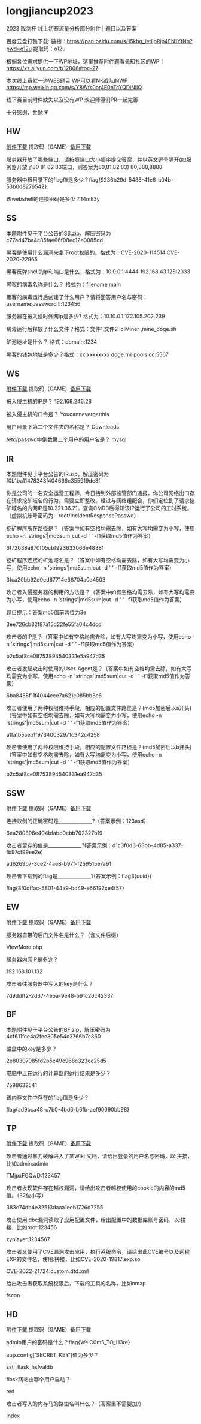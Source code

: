# longjiancup2023
2023 陇剑杯 线上初赛流量分析部分附件 | 题目以及答案

百度云盘打包下载:
链接：https://pan.baidu.com/s/15khq_ietiipRjb4EN1YfNg?pwd=o12u 
提取码：o12u

根据各位需求提供一下WP地址，这里推荐附件题看先知社区的WP：https://xz.aliyun.com/t/12806#toc-27  

本次线上赛就一道WEB题目 WP可以看NK战队的WP https://mp.weixin.qq.com/s/Y8Wfs0or4F0nTcYQDiNiIQ 

线下赛目前附件缺失以及没有WP 欢迎师傅们PR一起完善  

十分感谢，共勉 💗

## HW 

[附件下载](https://pan.baidu.com/s/1WP28S0BTrUfRGX-hGMWfkQ) 提取码（GAME）[备用下载](https://share.weiyun.com/ej9tuo4M)

服务器开放了哪些端口，请按照端口大小顺序提交答案，并以英文逗号隔开(如服务器开放了80 81 82 83端口，则答案为80,81,82,83)  80,888,8888

服务器中根目录下的flag值是多少？flag{9236b29d-5488-41e6-a04b-53b0d8276542}

该webshell的连接密码是多少？14mk3y

## SS

本题附件见于平台公告的SS.zip，解压密码为c77ad47ba4c85fae66f08ec12e0085dd

黑客是使用什么漏洞来拿下root权限的。格式为：CVE-2020-114514 CVE-2020-22965

黑客反弹shell的ip和端口是什么，格式为：10.0.0.1:4444 192.168.43.128:2333

黑客的病毒名称是什么？ 格式为：filename main

黑客的病毒运行后创建了什么用户？请将回答用户名与密码：username:password ll:123456

服务器在被入侵时外网ip是多少? 格式为：10.10.0.1 172.105.202.239

病毒运行后释放了什么文件？格式：文件1,文件2 lolMiner ,mine_doge.sh 

矿池地址是什么？ 格式：domain:1234

黑客的钱包地址是多少？格式：xx:xxxxxxxx doge.millpools.cc:5567

## WS

[附件下载](https://pan.baidu.com/s/1SPvbhQ9nw5Wp23TzUHFr_g) 提取码（GAME）[备用下载](https://share.weiyun.com/lykzsNsI)

被入侵主机的IP是？ 192.168.246.28

被入侵主机的口令是？ Youcannevergetthis

用户目录下第二个文件夹的名称是？ Downloads

/etc/passwd中倒数第二个用户的用户名是？ mysql

## IR

本题附件见于平台公告的IR.zip，解压密码为f0b1ba11478343f404666c355919de3f

你是公司的一名安全运营工程师，今日接到外部监管部门通报，你公司网络出口存在请求挖矿域名的行为。需要立即整改。经过与网络组配合，你们定位到了请求挖矿域名的内网IP是10.221.36.21。查询CMDB后得知该IP运行了公司的工时系统。（虚拟机账号密码为：root/IncidentResponsePasswd）



挖矿程序所在路径是？（答案中如有空格均需去除，如有大写均需变为小写，使用echo -n 'strings'|md5sum|cut -d ' ' -f1获取md5值作为答案）

6f72038a870f05cbf923633066e48881



挖矿程序连接的矿池域名是？（答案中如有空格均需去除，如有大写均需变为小写，使用echo -n 'strings'|md5sum|cut -d ' ' -f1获取md5值作为答案）

3fca20bb92d0ed67714e68704a0a4503



攻击者入侵服务器的利用的方法是？（答案中如有空格均需去除，如有大写均需变为小写，使用echo -n 'strings'|md5sum|cut -d ' ' -f1获取md5值作为答案）

题目提示：答案md5值前两位为3e

3ee726cb32f87a15d22fe55fa04c4dcd



攻击者的IP是？（答案中如有空格均需去除，如有大写均需变为小写，使用echo -n 'strings'|md5sum|cut -d ' ' -f1获取md5值作为答案）

b2c5af8ce08753894540331e5a947d35



攻击者发起攻击时使用的User-Agent是？（答案中如有空格均需去除，如有大写均需变为小写，使用echo -n 'strings'|md5sum|cut -d ' ' -f1获取md5值作为答案）

6ba8458f11f4044cce7a621c085bb3c6



攻击者使用了两种权限维持手段，相应的配置文件路径是？(md5加密后以a开头)（答案中如有空格均需去除，如有大写均需变为小写，使用echo -n 'strings'|md5sum|cut -d ' ' -f1获取md5值作为答案）

a1fa1b5aeb1f97340032971c342c4258



攻击者使用了两种权限维持手段，相应的配置文件路径是？(md5加密后以b开头)（答案中如有空格均需去除，如有大写均需变为小写，使用echo -n 'strings'|md5sum|cut -d ' ' -f1获取md5值作为答案）

b2c5af8ce08753894540331ea947d35

## SSW

[附件下载](https://pan.baidu.com/s/1xbNC38rJJQJJtykOkru8tw) 提取码（GAME）[备用下载](https://share.weiyun.com/YjvFxs7R)

连接蚁剑的正确密码是______________?（答案示例：123asd）

6ea280898e404bfabd0ebb702327b19



攻击者留存的值是______________?(答案示例：d1c3f0d3-68bb-4d85-a337-fb97cf99ee2e)

ad6269b7-3ce2-4ae8-b97f-f259515e7a91



攻击者下载到的flag是______________?(答案示例：flag3{uuid})

flag{8f0dffac-5801-44a9-bd49-e66192ce4f57}

## EW

[附件下载](https://pan.baidu.com/s/16XAq9UKZ-KGYxI_HwNnllA) 提取码（GAME）[备用下载](https://share.weiyun.com/JOIiJN8d)

服务器自带的后门文件名是什么？（含文件后缀）

ViewMore.php



服务器内网IP是多少？

192.168.101.132



攻击者往服务器中写入的key是什么？

7d9ddff2-2d67-4eba-9e48-b91c26c42337

## BF

本题附件见于平台公告的BF.zip，解压密码为4cf611fce4a2fec305e54c2766b7c860

磁盘中的key是多少？

2e80307085fd2b5c49c968c323ee25d5

电脑中正在运行的计算器的运行结果是多少？

7598632541

该内存文件中存在的flag值是多少？

flag{ad9bca48-c7b0-4bd6-b6fb-aef90090bb98}

## TP

[附件下载](https://pan.baidu.com/s/1IjgjazCNdB57C_MzPhaVGw) 提取码（GAME）[备用下载](https://share.weiyun.com/ppyurTBN)

攻击者通过暴力破解进入了某Wiki 文档，请给出登录的用户名与密码，以:拼接，比如admin:admin

TMjpxFGQwD:123457

攻击者发现软件存在越权漏洞，请给出攻击者越权使用的cookie的内容的md5值。（32位小写）

383c74db4e32513daaa1eeb1726d7255

攻击使用jdbc漏洞读取了应用配置文件，给出配置中的数据库账号密码，以:拼接，比如root:123456

zyplayer:1234567

攻击者又使用了CVE漏洞攻击应用，执行系统命令，请给出此CVE编号以及远程EXP的文件名，使用:拼接，比如CVE-2020-19817:exp.so

CVE-2022-21724:custom.dtd.xml

给出攻击者获取系统权限后，下载的工具的名称，比如nmap

fscan

## HD

[附件下载](https://pan.baidu.com/s/1YJoc2ZIQY73ceWgRZFNpRQ) 提取码（GAME）[备用下载](https://share.weiyun.com/fuPq3zJg)

admIn用户的密码是什么？flag{WelC0m5_TO_H3re}

app.config['SECRET_KEY']值为多少？

ssti_flask_hsfvaldb

flask网站由哪个用户启动？

red

攻击者写入的内存马的路由名叫什么？（答案里不需要加/）

Index
